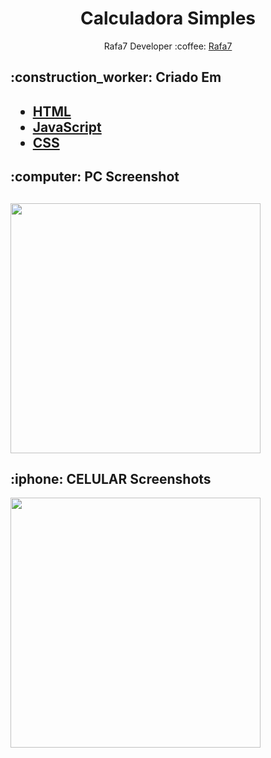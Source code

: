 <h1 align="center">  Calculadora Simples </h1>
<p align="center"> 
  Rafa7 Developer :coffee:  <a href="https://discord.bio/p/rafa"> Rafa7 </a>
</p>
<p align="center">
</p>

<h2> :construction_worker: Criado Em <h2>
<ul>
  <li><a href="https://developer.mozilla.org/pt-BR/docs/Web/HTML">HTML</a></li>
  <li><a href="https://developer.mozilla.org/pt-BR/docs/Web/JavaScript">JavaScript</a></li>
  <li><a href="https://developer.mozilla.org/pt-BR/docs/Glossario/CSS">CSS</a></li>
</ul>

<h2>:computer: PC Screenshot <h2>
<img width="400" src="https://user-images.githubusercontent.com/63978033/86400519-22446e80-bc7f-11ea-8542-aaad9e331e3e.png">
  
<h2>:iphone: CELULAR Screenshots </h2>
<img height="400" src="https://user-images.githubusercontent.com/63978033/89849355-b945f580-db5e-11ea-8d5a-b3e0d828c2c9.jpeg">

